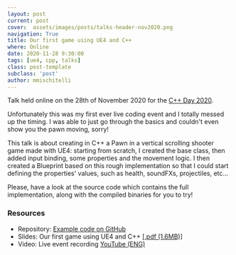 ```yaml
---
layout: post
current: post
cover:  assets/images/posts/talks-header-nov2020.png
navigation: True
title: Our first game using UE4 and C++
where: Online
date: 2020-11-28 9:30:00
tags: [ue4, cpp, talks]
class: post-template
subclass: 'post'
author: mmischitelli
---
```


Talk held online on the 28th of November 2020 for the [C++ Day 2020](https://www.italiancpp.org/event/cppday20/).

Unfortunately this was my first ever live coding event and I totally messed up the timing. I was able to just go through the basics and couldn't even show you the pawn moving, sorry!

This talk is about creating in C++ a Pawn in a vertical scrolling shooter game made with UE4: starting from scratch, I created the base class, then added input binding, some properties and the movement logic. I then created a Blueprint based on this rough implementation so that I could start defining the properties' values, such as health, soundFXs, projectiles, etc...

Please, have a look at the source code which contains the full implementation, along with the compiled binaries for you to try!

### Resources
- Repository: [Example code on GitHub](https://github.com/mmischitelli/MeetupNov2020)
- Slides: Our first game using UE4 and C++ [\[.pdf (1.6MB)\]](/assets/downloads/talks-nov2020.pdf)
- Video: Live event recording [YouTube (ENG)](https://youtu.be/ap6TJtFNJbM)
